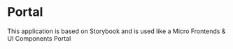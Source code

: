 # Portal

This application is based on Storybook and is used like a Micro Frontends & UI Components Portal




